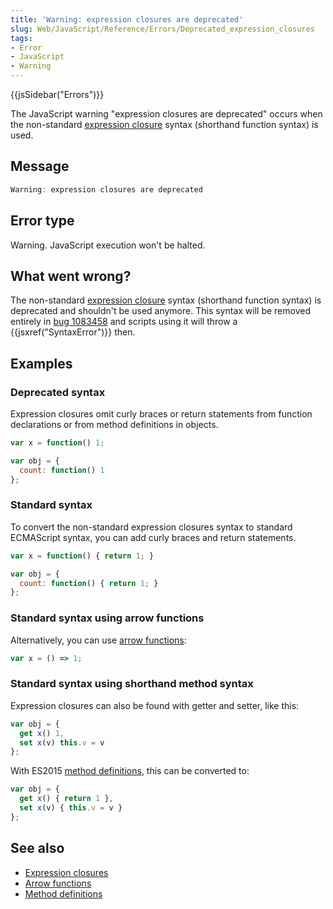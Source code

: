 ```yaml
---
title: 'Warning: expression closures are deprecated'
slug: Web/JavaScript/Reference/Errors/Deprecated_expression_closures
tags:
- Error
- JavaScript
- Warning
---
```

{{jsSidebar("Errors")}}

The JavaScript warning "expression closures are deprecated" occurs when the
non-standard
[expression closure](/en-US/docs/Web/JavaScript/Reference/Operators/Expression_closures)
syntax (shorthand function syntax) is used.

## Message

```js
Warning: expression closures are deprecated
```

## Error type

Warning. JavaScript execution won't be halted.

## What went wrong?

The non-standard
[expression closure](/en-US/docs/Web/JavaScript/Reference/Operators/Expression_closures)
syntax (shorthand function syntax) is deprecated and shouldn't be used anymore.
This syntax will be removed entirely in
[bug 1083458](https://bugzilla.mozilla.org/show_bug.cgi?id=1083458) and scripts
using it will throw a {{jsxref("SyntaxError")}} then.

## Examples

### Deprecated syntax

Expression closures omit curly braces or return statements from function
declarations or from method definitions in objects.

```js example-bad
var x = function() 1;

var obj = {
  count: function() 1
};
```

### Standard syntax

To convert the non-standard expression closures syntax to standard ECMAScript
syntax, you can add curly braces and return statements.

```js example-good
var x = function() { return 1; }

var obj = {
  count: function() { return 1; }
};
```

### Standard syntax using arrow functions

Alternatively, you can use
[arrow functions](/en-US/docs/Web/JavaScript/Reference/Functions/Arrow_functions):

```js example-good
var x = () => 1;
```

### Standard syntax using shorthand method syntax

Expression closures can also be found with getter and setter, like this:

```js example-bad
var obj = {
  get x() 1,
  set x(v) this.v = v
};
```

With ES2015
[method definitions](/en-US/docs/Web/JavaScript/Reference/Functions/Method_definitions),
this can be converted to:

```js example-good
var obj = {
  get x() { return 1 },
  set x(v) { this.v = v }
};
```

## See also

*   [Expression closures](/en-US/docs/Web/JavaScript/Reference/Operators/Expression_closures)
*   [Arrow functions](/en-US/docs/Web/JavaScript/Reference/Functions/Arrow_functions)
*   [Method definitions](/en-US/docs/Web/JavaScript/Reference/Functions/Method_definitions)
